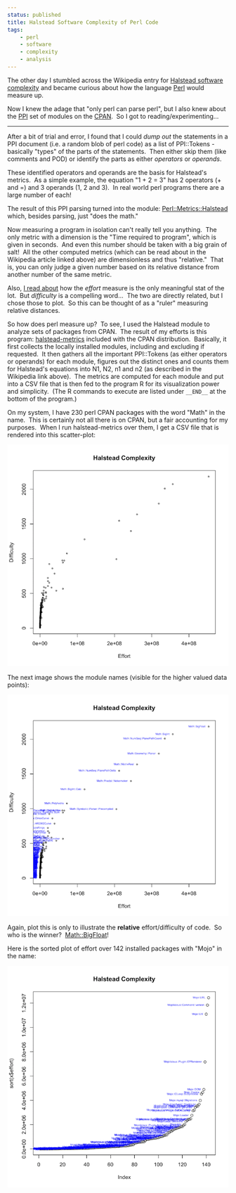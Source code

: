 ```yaml
---
status: published
title: Halstead Software Complexity of Perl Code
tags:
    - perl
    - software
    - complexity
    - analysis
---
```


The other day I stumbled across the Wikipedia entry for [Halstead software complexity](https://en.wikipedia.org/wiki/Halstead_complexity_measures) and became curious about how the language [Perl](https://www.perl.org/) would measure up.

Now I knew the adage that "only perl can parse perl", but I also knew about the [PPI](https://metacpan.org/pod/PPI) set of modules on the [CPAN](https://metacpan.org/).  So I got to reading/experimenting...

---

After a bit of trial and error, I found that I could *dump out* the statements in a PPI document (i.e. a random blob of perl code) as a list of PPI::Tokens - basically "types" of the parts of the statements.  Then either skip them (like comments and POD) or identify the parts as either *operators* or *operands*.

These identified operators and operands are the basis for Halstead's metrics.  As a simple example, the equation "1 + 2 = 3" has 2 operators (+ and =) and 3 operands (1, 2 and 3).  In real world perl programs there are a large number of each!

The result of this PPI parsing turned into the module: [Perl::Metrics::Halstead](https://metacpan.org/pod/Perl::Metrics::Halstead) which, besides parsing, just "does the math."

Now measuring a program in isolation can't really tell you anything.  The only metric with a dimension is the "Time required to program", which is given in seconds.  And even this number should be taken with a big grain of salt!  All the other computed metrics (which can be read about in the Wikipedia article linked above) are dimensionless and thus "relative."  That is, you can only judge a given number based on its relative distance from another number of the same metric.

Also, [I read about](https://www.compuware.com/hard-can-find-halstead-maintenance-effort-metric/) how the *effort* measure is the only meaningful stat of the lot.  But *difficulty* is a compelling word...  The two are directly related, but I chose those to plot.  So this can be thought of as a "ruler" measuring relative distances.

So how does perl measure up?  To see, I used the Halstead module to analyze sets of packages from CPAN.  The result of my efforts is this program: [halstead-metrics](https://github.com/ology/Modules/blob/master/halstead-metrics) included with the CPAN distribution.  Basically, it first collects the locally installed modules, including and excluding if requested.  It then gathers all the important PPI::Tokens (as either operators or operands) for each module, figures out the distinct ones and counts them for Halstead's equations into N1, N2, n1 and n2 (as described in the Wikipedia link above).  The metrics are computed for each module and put into a CSV file that is then fed to the program R for its visualization power and simplicity.  (The R commands to execute are listed under `__END__` at the bottom of the program.)

On my system, I have 230 perl CPAN packages with the word "Math" in the name.  This is certainly not all there is on CPAN, but a fair accounting for my purposes.  When I run halstead-metrics over them, I get a CSV file that is rendered into this scatter-plot:

![](Halstead-Math.png)

The next image shows the module names (visible for the higher valued data points):

![](Halstead-Math-labeled.png)

Again, plot this is only to illustrate the **relative** effort/difficulty of code.  So who is the winner?  [Math::BigFloat](https://metacpan.org/pod/Math::BigFloat)!

Here is the sorted plot of effort over 142 installed packages with "Mojo" in the name:

![](Halstead-Mojolicious.png)

